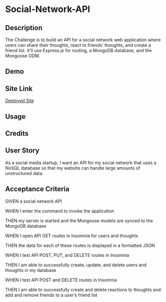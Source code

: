 # Social-Network-API

## Description

The Challenge is to build an API for a social network web application where users can share their thoughts, react to friends’ thoughts, and create a friend list. It’ll use Express.js for routing, a MongoDB database, and the Mongoose ODM.

## Demo



## Site Link

<a href="">Deployed Site</a>

## Usage



## Credits



## User Story

As a social media startup, I want an API for my social network that uses a NoSQL database so that my website can handle large amounts of unstructured data.

## Acceptance Criteria

GIVEN a social network API

WHEN I enter the command to invoke the application

THEN my server is started and the Mongoose models are synced to the MongoDB database

WHEN I open API GET routes in Insomnia for users and thoughts

THEN the data for each of these routes is displayed in a formatted JSON

WHEN I test API POST, PUT, and DELETE routes in Insomnia

THEN I am able to successfully create, update, and delete users and thoughts in my database

WHEN I test API POST and DELETE routes in Insomnia

THEN I am able to successfully create and delete reactions to thoughts and add and remove friends to a user’s friend list
